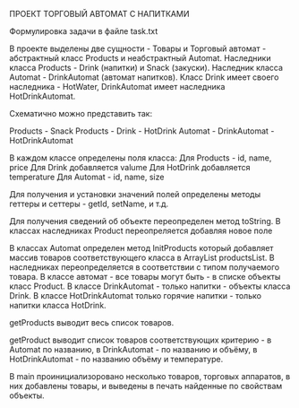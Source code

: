 ПРОЕКТ ТОРГОВЫЙ АВТОМАТ С НАПИТКАМИ

Формулировка задачи в файле task.txt

В проекте выделены две сущности - Товары и Торговый автомат - абстрактный класс Products и неабстрактный Automat. Наследники класса Products - Drink (напитки) и Snack (закуски). Наследник класса Automat - DrinkAutomat (автомат напитков). Класс Drink имеет своего наследника - HotWater, DrinkAutomat имеет наследника HotDrinkAutomat. 

Схематично можно представить так:

Products - Snack
Products - Drink - HotDrink
Automat - DrinkAutomat - HotDrinkAutomat
        
В каждом классе определены поля класса:
Для Products - id, name, price
Для Drink добавляется valume
Для HotDrink добавляется temperature
Для Automat - id, name, size

Для получения и установки значений полей определены методы геттеры и сеттеры - getId, setName, и т.д.

Для получения сведений об объекте переопределен метод toString. В классах наследниках Product переопреляется добавляя новое поле

В классах Automat определен метод InitProducts который добавляет массив товаров соответствующего класса в ArrayList productsList. В наследниках переопределяется в соответствии с типом получаемого товара. В классе автомат - все товары могут быть - в списке объекты класс Product. В классе DrinkAutomat - только напитки - объекты класса Drink. В классе HotDrinkAutomat только горячие напитки - только напитки класса HotDrink.

getProducts выводит весь список товаров. 

getProduct выводит список товаров соответствующих критерию - в Automat по названию, в DrinkAutomat - по названию и объёму, в HotDrinkAutomat - по названию объёму и температуре.

В main проинициализоровано несколько товаров, торговых аппаратов, в них добавлены товары, и выведены в печать найденные по свойствам объекты.
